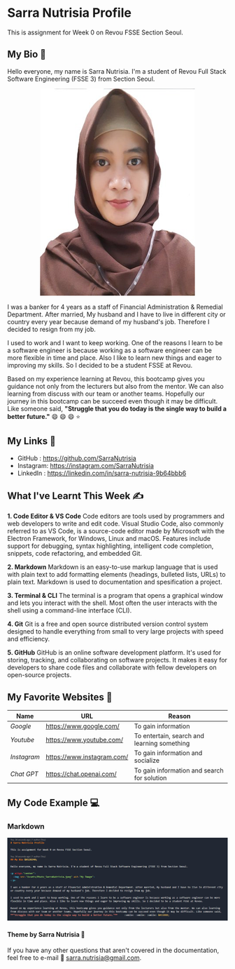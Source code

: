 # Sarra Nutrisia Profile

This is assignment for Week 0 on Revou FSSE Section Seoul.

## My Bio &#128240;

Hello everyone, my name is Sarra Nutrisia. I'm a student of Revou Full Stack Software Engineering (FSSE 3) from Section Seoul.

<p align="center">
  <img src="Assets/Photo_SarraNutrisia.jpeg" alt="My Image">
</p>

I was a banker for 4 years as a staff of Financial Administration & Remedial Department. After married, My husband and I have to live in different city or country every year because demand of my husband's job. Therefore I decided to resign from my job.

I used to work and I want to keep working. One of the reasons I learn to be a software engineer is because working as a software engineer can be more  flexible in time and place. Also I like to learn new things and eager to improving my skills. So I decided to be a student FSSE at Revou.

Based on my experience learning at Revou, this bootcamp gives you guidance not only from the lecturers but also from the mentor. We can also learning from discuss with our team or another teams. Hopefully our journey in this bootcamp can be succeed even though it may be difficult. Like someone said, **"Struggle that you do today is the single way to build a better future."**     :smile: :smile: :smile: &#11088;


## My Links &#128279;

* GitHub : https://github.com/SarraNutrisia
* Instagram: https://instagram.com/SarraNutrisia 
* LinkedIn : https://linkedin.com/in/sarra-nutrisia-9b64bbb6
  
## What I've Learnt This Week &#9997;

**1. Code Editor & VS Code**
     Code editors are tools used by programmers and web developers to write and edit code. Visual Studio Code, also commonly referred to as VS Code, is a source-code editor made by Microsoft with the Electron Framework, for Windows, Linux and macOS. Features include support for debugging, syntax highlighting, intelligent code completion, snippets, code refactoring, and embedded Git.


**2. Markdown**
     Markdown is an easy-to-use markup language that is used with plain text to add formatting elements (headings, bulleted lists, URLs) to plain text. Markdown is used to documentation and spesification a project.

**3. Terminal & CLI**
     The terminal is a program that opens a graphical window and lets you interact with the shell. Most often the user interacts with the shell using a command-line interface (CLI). 

**4. Git**
     Git is a free and open source distributed version control system designed to handle everything from small to very large projects with speed and efficiency.

**5. GitHub**
     GitHub is an online software development platform. It's used for storing, tracking, and collaborating on software projects. It makes it easy for developers to share code files and collaborate with fellow developers on open-source projects.

## My Favorite Websites &#128241;

Name       |            URL            |                   Reason                    |
---------- |---------------------------|---------------------------------------------|
_Google_   | https://www.google.com/   | To gain information                         |
_Youtube_  | https://www.youtube.com/  | To entertain, search and learning something |
_Instagram_| https://www.instagram.com/| To gain information and socialize           |
_Chat GPT_ | https://chat.openai.com/  | To gain information and search for solution |



## My Code Example &#128187;

### Markdown
![Add my Code](Assets/Markdown_Code.png)


#### Theme by Sarra Nutrisia &#127776;
If you have any other questions that aren't covered in the documentation, feel free to e-mail &#128233; <sarra.nutrisia@gmail.com>.








